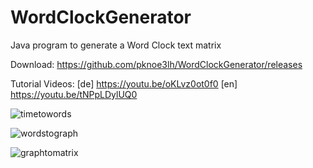 # WordClockGenerator
Java program to generate a Word Clock text matrix

Download: https://github.com/pknoe3lh/WordClockGenerator/releases

Tutorial Videos:
[de] https://youtu.be/oKLvz0ot0f0
[en] https://youtu.be/tNPpLDylUQ0

![timetowords](https://raw.githubusercontent.com/pknoe3lh/WordClockGenerator/master/images/TimeToWords.png)

![wordstograph](https://raw.githubusercontent.com/pknoe3lh/WordClockGenerator/master/images/WordsToGraph.png)

![graphtomatrix](https://raw.githubusercontent.com/pknoe3lh/WordClockGenerator/master/images/GraphToMatrix.png)

